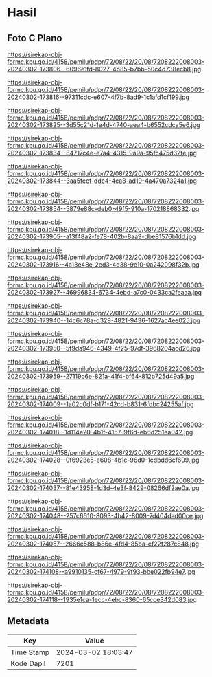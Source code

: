 # Hasil

## Foto C Plano

https://sirekap-obj-formc.kpu.go.id/4158/pemilu/pdpr/72/08/22/20/08/7208222008003-20240302-173806--6096e1fd-8027-4b85-b7bb-50c4d738ecb8.jpg

https://sirekap-obj-formc.kpu.go.id/4158/pemilu/pdpr/72/08/22/20/08/7208222008003-20240302-173816--97311cdc-e607-4f7b-8ad9-1c1afd1cf199.jpg

https://sirekap-obj-formc.kpu.go.id/4158/pemilu/pdpr/72/08/22/20/08/7208222008003-20240302-173825--3d55c21d-1e4d-4740-aea4-b6552cdca5e6.jpg

https://sirekap-obj-formc.kpu.go.id/4158/pemilu/pdpr/72/08/22/20/08/7208222008003-20240302-173834--84717c4e-e7a4-4315-9a9a-95fc475d32fe.jpg

https://sirekap-obj-formc.kpu.go.id/4158/pemilu/pdpr/72/08/22/20/08/7208222008003-20240302-173844--3aa5fecf-dde4-4ca8-ad19-4a470a7324a1.jpg

https://sirekap-obj-formc.kpu.go.id/4158/pemilu/pdpr/72/08/22/20/08/7208222008003-20240302-173854--5879e88c-deb0-49f5-910a-170218868332.jpg

https://sirekap-obj-formc.kpu.go.id/4158/pemilu/pdpr/72/08/22/20/08/7208222008003-20240302-173905--a13f48a2-fe78-402b-8aa9-dbe81576b1dd.jpg

https://sirekap-obj-formc.kpu.go.id/4158/pemilu/pdpr/72/08/22/20/08/7208222008003-20240302-173916--4a13e48e-2ed3-4d38-9e10-0a242098f32b.jpg

https://sirekap-obj-formc.kpu.go.id/4158/pemilu/pdpr/72/08/22/20/08/7208222008003-20240302-173927--46996834-6734-4ebd-a7c0-0433ca2feaaa.jpg

https://sirekap-obj-formc.kpu.go.id/4158/pemilu/pdpr/72/08/22/20/08/7208222008003-20240302-173940--14c6c78a-d329-4821-9436-1627ac4ee025.jpg

https://sirekap-obj-formc.kpu.go.id/4158/pemilu/pdpr/72/08/22/20/08/7208222008003-20240302-173950--5f9da946-4349-4f25-97df-3968204acd26.jpg

https://sirekap-obj-formc.kpu.go.id/4158/pemilu/pdpr/72/08/22/20/08/7208222008003-20240302-173959--27119c6e-821a-41f4-bf64-812b725d49a5.jpg

https://sirekap-obj-formc.kpu.go.id/4158/pemilu/pdpr/72/08/22/20/08/7208222008003-20240302-174009--1a02c0df-b171-42cd-b831-6fdbc24255af.jpg

https://sirekap-obj-formc.kpu.go.id/4158/pemilu/pdpr/72/08/22/20/08/7208222008003-20240302-174018--1d114e20-4b1f-4157-9f6d-eb6d251ea042.jpg

https://sirekap-obj-formc.kpu.go.id/4158/pemilu/pdpr/72/08/22/20/08/7208222008003-20240302-174028--0f6923e5-e608-4b1c-96d0-1cdbdd6cf609.jpg

https://sirekap-obj-formc.kpu.go.id/4158/pemilu/pdpr/72/08/22/20/08/7208222008003-20240302-174037--81e43958-1d3d-4e3f-8429-08266df2ae0a.jpg

https://sirekap-obj-formc.kpu.go.id/4158/pemilu/pdpr/72/08/22/20/08/7208222008003-20240302-174048--257c6610-8093-4b42-8009-7d404dad00ce.jpg

https://sirekap-obj-formc.kpu.go.id/4158/pemilu/pdpr/72/08/22/20/08/7208222008003-20240302-174057--2666e588-b86e-4fd4-85ba-ef22f287c848.jpg

https://sirekap-obj-formc.kpu.go.id/4158/pemilu/pdpr/72/08/22/20/08/7208222008003-20240302-174108--a9910135-cf67-4979-9f93-bbe022fb94e7.jpg

https://sirekap-obj-formc.kpu.go.id/4158/pemilu/pdpr/72/08/22/20/08/7208222008003-20240302-174118--1935e1ca-1ecc-4ebc-8360-65cce342d083.jpg


## Metadata

| Key        | Value               |
| ---------- | ------------------- |
| Time Stamp | 2024-03-02 18:03:47 |
| Kode Dapil | 7201                |



